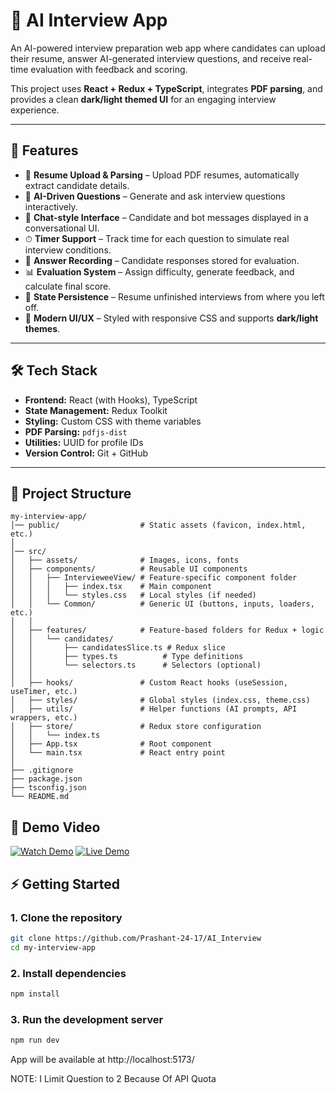 # 🎯 AI Interview App

An AI-powered interview preparation web app where candidates can upload their resume, answer AI-generated interview questions, and receive real-time evaluation with feedback and scoring.  

This project uses **React + Redux + TypeScript**, integrates **PDF parsing**, and provides a clean **dark/light themed UI** for an engaging interview experience.  

---

## 🚀 Features

- 📄 **Resume Upload & Parsing** – Upload PDF resumes, automatically extract candidate details.  
- 🤖 **AI-Driven Questions** – Generate and ask interview questions interactively.  
- 💬 **Chat-style Interface** – Candidate and bot messages displayed in a conversational UI.  
- ⏱ **Timer Support** – Track time for each question to simulate real interview conditions.  
- 📝 **Answer Recording** – Candidate responses stored for evaluation.  
- 📊 **Evaluation System** – Assign difficulty, generate feedback, and calculate final score.  
- 💾 **State Persistence** – Resume unfinished interviews from where you left off.  
- 🎨 **Modern UI/UX** – Styled with responsive CSS and supports **dark/light themes**.  

---

## 🛠️ Tech Stack

- **Frontend:** React (with Hooks), TypeScript  
- **State Management:** Redux Toolkit  
- **Styling:** Custom CSS with theme variables  
- **PDF Parsing:** `pdfjs-dist`  
- **Utilities:** UUID for profile IDs  
- **Version Control:** Git + GitHub  

---

## 📂 Project Structure
```
my-interview-app/
│── public/                  # Static assets (favicon, index.html, etc.)
│
│── src/
│   ├── assets/              # Images, icons, fonts
│   ├── components/          # Reusable UI components
│   │   ├── IntervieweeView/ # Feature-specific component folder
│   │   │   ├── index.tsx    # Main component
│   │   │   └── styles.css   # Local styles (if needed)
│   │   └── Common/          # Generic UI (buttons, inputs, loaders, etc.)
│   │
│   ├── features/            # Feature-based folders for Redux + logic
│   │   └── candidates/
│   │       ├── candidatesSlice.ts # Redux slice
│   │       ├── types.ts          # Type definitions
│   │       └── selectors.ts      # Selectors (optional)
│   │
│   ├── hooks/               # Custom React hooks (useSession, useTimer, etc.)
│   ├── styles/              # Global styles (index.css, theme.css)
│   ├── utils/               # Helper functions (AI prompts, API wrappers, etc.)
│   ├── store/               # Redux store configuration
│   │   └── index.ts
│   ├── App.tsx              # Root component
│   └── main.tsx             # React entry point
│
├── .gitignore
├── package.json
├── tsconfig.json
└── README.md
```


## 🎥 Demo Video
[![Watch Demo](https://img.shields.io/badge/Watch-Demo-red?style=for-the-badge&logo=youtube)](https://drive.google.com/file/d/1l8DVhR-JnpC7DdeEDbHQ0yjV0ezkx_DT/view?usp=drive_link)
[![Live Demo](https://img.shields.io/badge/Live-Demo-brightgreen?style=for-the-badge&logo=vercel)](https://ai-interview-six-kappa.vercel.app/)



## ⚡ Getting Started

### 1. Clone the repository
```bash
git clone https://github.com/Prashant-24-17/AI_Interview
cd my-interview-app
```
### 2. Install dependencies
```bash
npm install
```
### 3. Run the development server
```bash
npm run dev
```
App will be available at http://localhost:5173/

NOTE: I Limit Question to 2 Because Of API Quota